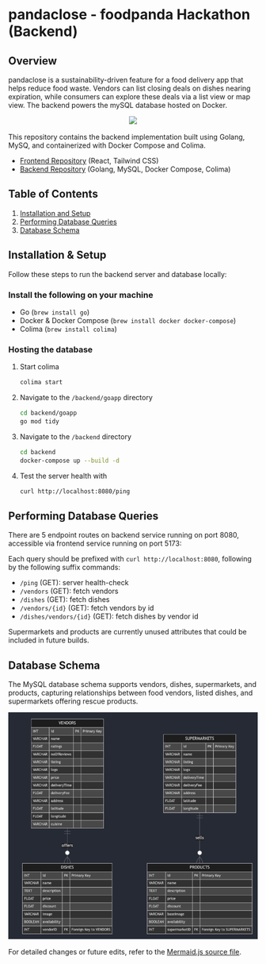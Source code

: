 # pandaclose - foodpanda Hackathon (Backend)

## Overview
pandaclose is a sustainability-driven feature for a food delivery app that helps reduce food waste. Vendors can list closing deals on dishes nearing expiration, while consumers can explore these deals via a list view or map view. The backend powers the mySQL database hosted on Docker.

<p align="center">
  <img src="./assets/readme/paupau-closed-backend.png" width="200" margin="auto">
</p>

This repository contains the backend implementation built using Golang, MySQ, and containerized with Docker Compose and Colima.

* [Frontend Repository](https://github.com/averygan/bon-appetea-frontend) (React, Tailwind CSS)
* [Backend Repository](https://github.com/averygan/bon-appetea-backend) (Golang, MySQL, Docker Compose, Colima)

## Table of Contents
1. [Installation and Setup](#installation--setup)
2. [Performing Database Queries](#performing-database-queries)
3. [Database Schema](#database-schema)

## Installation & Setup
Follow these steps to run the backend server and database locally:


### Install the following on your machine
- Go (`brew install go`)
- Docker & Docker Compose (`brew install docker docker-compose`)
- Colima (`brew install colima`)

### Hosting the database
1. Start colima
    ```bash
    colima start
    ```

2. Navigate to the `/backend/goapp` directory
    ```bash
    cd backend/goapp
    go mod tidy
    ```
3. Navigate to the `/backend` directory
    ```bash
    cd backend
    docker-compose up --build -d
    ```
4. Test the server health with
    ```bash
    curl http://localhost:8080/ping
    ```

## Performing Database Queries
There are 5 endpoint routes on backend service running on port 8080, accessible via frontend service running on port 5173:

Each query should be prefixed with `curl http://localhost:8080`, following by the following suffix commands:
- `/ping` (GET): server health-check
- `/vendors` (GET): fetch vendors
- `/dishes` (GET): fetch dishes
- `/vendors/{id}` (GET): fetch vendors by id
- `/dishes/vendors/{id}` (GET): fetch dishes by vendor id

Supermarkets and products are currently unused attributes that could be included in future builds.

## Database Schema
The MySQL database schema supports vendors, dishes, supermarkets, and products, capturing relationships between food vendors, listed dishes, and supermarkets offering rescue products.

<p align="center">
  <img src="./assets/readme/schema.png" alt="Database Schema" width="600">
</p>

For detailed changes or future edits, refer to the [Mermaid.js source file](./assets/readme/schema.mmd).